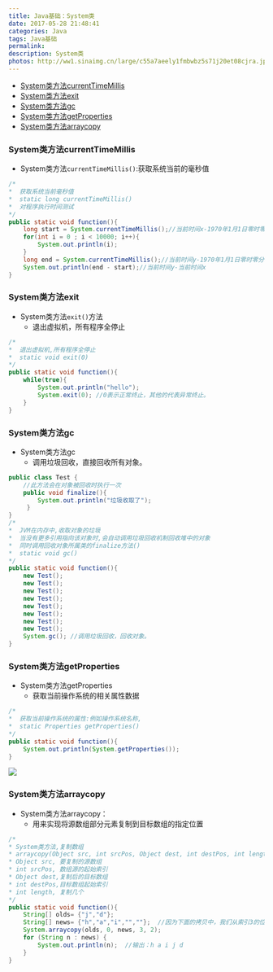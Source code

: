 ```yaml
---
title: Java基础：System类
date: 2017-05-28 21:48:41
categories: Java
tags: Java基础
permalink:
description: System类
photos: http://ww1.sinaimg.cn/large/c55a7aeely1fmbwbz5s71j20et08cjra.jpg
---
```

<!-- TOC -->

- [System类方法currentTimeMillis](#system类方法currenttimemillis)
- [System类方法exit](#system类方法exit)
- [System类方法gc](#system类方法gc)
- [System类方法getProperties](#system类方法getproperties)
- [System类方法arraycopy](#system类方法arraycopy)

<!-- /TOC -->
### System类方法currentTimeMillis
- System类方法`currentTimeMillis()`:获取系统当前的毫秒值
```Java
/*
*  获取系统当前毫秒值
*  static long currentTimeMillis()
*  对程序执行时间测试
*/
public static void function(){
    long start = System.currentTimeMillis();//当前时间x-1970年1月1日零时零分零秒
    for(int i = 0 ; i < 10000; i++){
      	System.out.println(i);
    }
    long end = System.currentTimeMillis();//当前时间y-1970年1月1日零时零分零秒
    System.out.println(end - start);//当前时间y-当前时间x 
}
```


<!--more-->
### System类方法exit 
- System类方法`exit()`方法
	- 退出虚拟机，所有程序全停止
```Java
/*
*  退出虚拟机,所有程序全停止
*  static void exit(0)
*/
public static void function(){
	while(true){
		System.out.println("hello");
		System.exit(0); //0表示正常终止，其他的代表异常终止。
	}
}
```


### System类方法gc 
- System类方法gc
	- 调用垃圾回收，直接回收所有对象。
```Java
public class Test {
	//此方法会在对象被回收时执行一次
    public void finalize(){
        System.out.println("垃圾收取了");
     }
}
/*
*  JVM在内存中,收取对象的垃圾
*  当没有更多引用指向该对象时,会自动调用垃圾回收机制回收堆中的对象
*  同时调用回收对象所属类的finalize方法()
*  static void gc()
*/
public static void function(){
    new Test();
    new Test();
    new Test();
    new Test();
    new Test();
    new Test();
    new Test();
    new Test();
    System.gc(); //调用垃圾回收，回收对象。
}
```


### System类方法getProperties 
- System类方法getProperties
	- 获取当前操作系统的相关属性数据
```Java
/*
*  获取当前操作系统的属性:例如操作系统名称,
*  static Properties getProperties() 
*/
public static void function(){
    System.out.println(System.getProperties());
}
```


![](http://ww1.sinaimg.cn/large/c55a7aeely1fmeb40nxj7j20fo0hrgm8.jpg)   
### System类方法arraycopy
- System类方法arraycopy：
	- 用来实现将源数组部分元素复制到目标数组的指定位置
```Java
/*
* System类方法,复制数组
* arraycopy(Object src, int srcPos, Object dest, int destPos, int length)
* Object src, 要复制的源数组
* int srcPos, 数组源的起始索引
* Object dest,复制后的目标数组
* int destPos,目标数组起始索引 
* int length, 复制几个
*/
public static void function(){
	String[] olds= {"j","d"};
	String[] news= {"h","a","i","",""};  //因为下面的拷贝中，我们从索引3的位置拷贝了两个元素，所以总共有5个元素，要注意拷贝后的数组的长度，否则会发生数组越界的异常
	System.arraycopy(olds, 0, news, 3, 2);
	for (String n : news) {
		System.out.println(n);  //输出：h a i j d
	}
}
```

